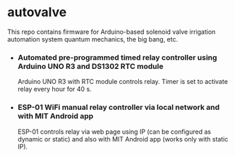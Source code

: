 # autovalve
This repo contains firmware for Arduino-based solenoid valve irrigation automation system quantum mechanics, the big bang, etc.

* ### Automated pre-programmed timed relay controller using Arduino UNO R3 and DS1302 RTC module
  Arduino UNO R3 with RTC module controls relay. Timer is set to activate relay every hour for 40 s.

* ### ESP-01 WiFi manual relay controller via local network and with MIT Android app
  ESP-01 controls relay via web page using IP (can be configured as dynamic or static) and also with MIT Android app (works only with static IP).
